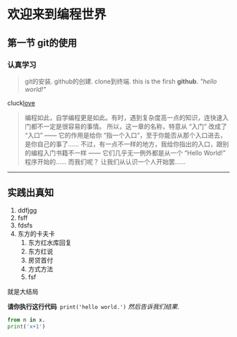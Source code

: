  

# 欢迎来到编程世界

 ## 第一节 git的使用

### 认真学习
> git的安装.
>github的创建.
>clone到终端.
this is the firsh **github**.
*"hello world!"*



 cluck[love](https://www.bilibili.com/video/av75225128)

 > 编程如此，自学编程更是如此。有时，遇到复杂度高一点的知识，连快速入门都不一定是很容易的事情。
>所以，这一章的名称，特意从 “入门” 改成了 “入口” —— 它的作用是给你 “指一个入口”，至于你能否从那个入口进去，是你自己的事了……
>不过，有一点不一样的地方，我给你指出的入口，跟别的编程入门书籍不一样 —— 它们几乎无一例外都是从一个 “Hello World!” 程序开始的…… 而我们呢？
>让我们从认识一个人开始罢……

---

## 实践出真知

1. ddfjgg
2. fsff
3. fdsfs
4. 东方的卡夫卡 
   1. 东方红水库回复
   2. 东方红说
   3. 房贷首付
   4. 方式方法
   5. fsf 

就是大结局

**请你执行这行代码**` print('hello world.')` *然后告诉我们结果*.

```python
from n in x.
print('x+1')
```
